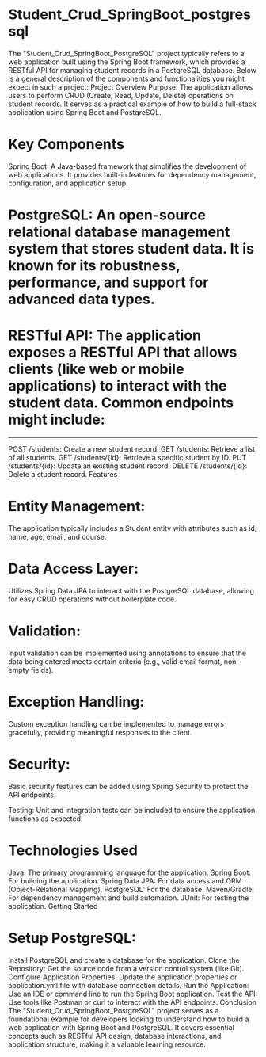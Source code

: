 # Student_Crud_SpringBoot_postgressql
The "Student_Crud_SpringBoot_PostgreSQL" project typically refers to a web application built using the Spring Boot framework, which provides a RESTful API for managing student records in a PostgreSQL database. Below is a general description of the components and functionalities you might expect in such a project:
Project Overview
Purpose: The application allows users to perform CRUD (Create, Read, Update, Delete) operations on student records. It serves as a practical example of how to build a full-stack application using Spring Boot and PostgreSQL.

# Key Components
Spring Boot: A Java-based framework that simplifies the development of web applications. It provides built-in features for dependency management, configuration, and application setup.

# PostgreSQL: An open-source relational database management system that stores student data. It is known for its robustness, performance, and support for advanced data types.

# RESTful API: The application exposes a RESTful API that allows clients (like web or mobile applications) to interact with the student data. Common endpoints might include:
---
POST /students: Create a new student record.
GET /students: Retrieve a list of all students.
GET /students/{id}: Retrieve a specific student by ID.
PUT /students/{id}: Update an existing student record.
DELETE /students/{id}: Delete a student record.
Features
# Entity Management:
The application typically includes a Student entity with attributes such as id, name, age, email, and course.

# Data Access Layer: 
Utilizes Spring Data JPA to interact with the PostgreSQL database, allowing for easy CRUD operations without boilerplate code.

# Validation: 
Input validation can be implemented using annotations to ensure that the data being entered meets certain criteria (e.g., valid email format, non-empty fields).

# Exception Handling:
Custom exception handling can be implemented to manage errors gracefully, providing meaningful responses to the client.

# Security:
Basic security features can be added using Spring Security to protect the API endpoints.

Testing: Unit and integration tests can be included to ensure the application functions as expected.

# Technologies Used
Java: The primary programming language for the application.
Spring Boot: For building the application.
Spring Data JPA: For data access and ORM (Object-Relational Mapping).
PostgreSQL: For the database.
Maven/Gradle: For dependency management and build automation.
JUnit: For testing the application.
Getting Started
# Setup PostgreSQL: 
Install PostgreSQL and create a database for the application.
Clone the Repository: Get the source code from a version control system (like Git).
Configure Application Properties: Update the application.properties or application.yml file with database connection details.
Run the Application: Use an IDE or command line to run the Spring Boot application.
Test the API: Use tools like Postman or curl to interact with the API endpoints.
Conclusion
The "Student_Crud_SpringBoot_PostgreSQL" project serves as a foundational example for developers looking to understand how to build a web application with Spring Boot and PostgreSQL. It covers essential concepts such as RESTful API design, database interactions, and application structure, making it a valuable learning resource.
